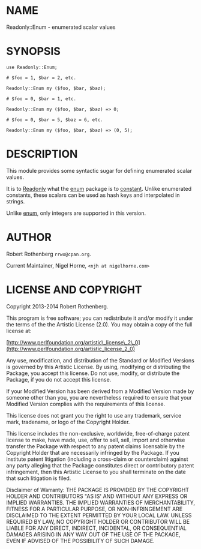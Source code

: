 # NAME

Readonly::Enum - enumerated scalar values

# SYNOPSIS

    use Readonly::Enum;

    # $foo = 1, $bar = 2, etc.

    Readonly::Enum my ($foo, $bar, $baz);

    # $foo = 0, $bar = 1, etc.

    Readonly::Enum my ($foo, $bar, $baz) => 0;

    # $foo = 0, $bar = 5, $baz = 6, etc.

    Readonly::Enum my ($foo, $bar, $baz) => (0, 5);

# DESCRIPTION

This module provides some syntactic sugar for defining enumerated
scalar values.

It is to [Readonly](https://metacpan.org/pod/Readonly) what the [enum](https://metacpan.org/pod/enum) package is to [constant](https://metacpan.org/pod/constant).
Unlike enumerated constants, these scalars can be used as hash keys
and interpolated in strings.

Unlike [enum](https://metacpan.org/pod/enum), only integers are supported in this version.

# AUTHOR

Robert Rothenberg `rrwo@cpan.org`.

Current Maintainer, Nigel Horne, `<njh at nigelhorne.com>`

# LICENSE AND COPYRIGHT

Copyright 2013-2014 Robert Rothenberg.

This program is free software; you can redistribute it and/or modify it
under the terms of the the Artistic License (2.0). You may obtain a
copy of the full license at:

[http://www.perlfoundation.org/artistic\_license\_2\_0](http://www.perlfoundation.org/artistic_license_2_0)

Any use, modification, and distribution of the Standard or Modified
Versions is governed by this Artistic License. By using, modifying or
distributing the Package, you accept this license. Do not use, modify,
or distribute the Package, if you do not accept this license.

If your Modified Version has been derived from a Modified Version made
by someone other than you, you are nevertheless required to ensure that
your Modified Version complies with the requirements of this license.

This license does not grant you the right to use any trademark, service
mark, tradename, or logo of the Copyright Holder.

This license includes the non-exclusive, worldwide, free-of-charge
patent license to make, have made, use, offer to sell, sell, import and
otherwise transfer the Package with respect to any patent claims
licensable by the Copyright Holder that are necessarily infringed by the
Package. If you institute patent litigation (including a cross-claim or
counterclaim) against any party alleging that the Package constitutes
direct or contributory patent infringement, then this Artistic License
to you shall terminate on the date that such litigation is filed.

Disclaimer of Warranty: THE PACKAGE IS PROVIDED BY THE COPYRIGHT HOLDER
AND CONTRIBUTORS "AS IS' AND WITHOUT ANY EXPRESS OR IMPLIED WARRANTIES.
THE IMPLIED WARRANTIES OF MERCHANTABILITY, FITNESS FOR A PARTICULAR
PURPOSE, OR NON-INFRINGEMENT ARE DISCLAIMED TO THE EXTENT PERMITTED BY
YOUR LOCAL LAW. UNLESS REQUIRED BY LAW, NO COPYRIGHT HOLDER OR
CONTRIBUTOR WILL BE LIABLE FOR ANY DIRECT, INDIRECT, INCIDENTAL, OR
CONSEQUENTIAL DAMAGES ARISING IN ANY WAY OUT OF THE USE OF THE PACKAGE,
EVEN IF ADVISED OF THE POSSIBILITY OF SUCH DAMAGE.

